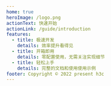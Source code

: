 ```yaml
---
home: true
heroImage: /logo.png
actionText: 快速开始
actionLink: /guide/introduction
features:
  - title: 极速开发
    details: 效率提升看得见
  - title: 开箱即用
    details: 零配置使用，无需关注实现细节
  - title: 轻松上手
    details: 完整的文档和使用使用示例
footer: Copyright © 2022 present h3c
---
```

